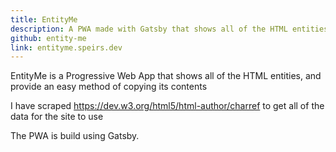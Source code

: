 ```yaml
---
title: EntityMe
description: A PWA made with Gatsby that shows all of the HTML entities, and provide an easy method of copying its contents
github: entity-me
link: entityme.speirs.dev
---
```

EntityMe is a Progressive Web App that shows all of the HTML entities, and provide an easy method of copying its contents

I have scraped <https://dev.w3.org/html5/html-author/charref> to get all of the data for the site to use

The PWA is build using Gatsby.
